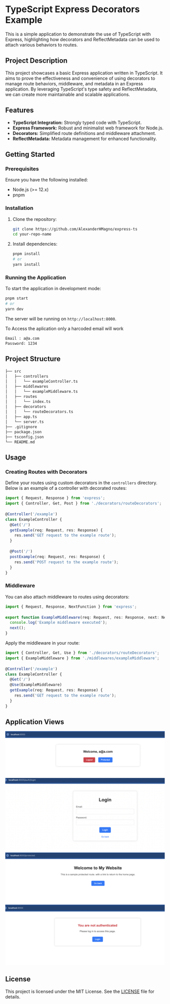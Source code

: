 # TypeScript Express Decorators Example

This is a simple application to demonstrate the use of TypeScript with Express, highlighting how decorators and ReflectMetadata can be used to attach various behaviors to routes.

## Project Description

This project showcases a basic Express application written in TypeScript. It aims to prove the effectiveness and convenience of using decorators to manage route behaviors, middleware, and metadata in an Express application. By leveraging TypeScript's type safety and ReflectMetadata, we can create more maintainable and scalable applications.

## Features

- **TypeScript Integration:** Strongly typed code with TypeScript.
- **Express Framework:** Robust and minimalist web framework for Node.js.
- **Decorators:** Simplified route definitions and middleware attachment.
- **ReflectMetadata:** Metadata management for enhanced functionality.

## Getting Started

### Prerequisites

Ensure you have the following installed:

- Node.js (>= 12.x)
- pnpm

### Installation

1. Clone the repository:
    ```bash
    git clone https://github.com/AlexanderHMagno/express-ts
    cd your-repo-name
    ```

2. Install dependencies:
    ```bash
    pnpm install
    # or
    yarn install
    ```

### Running the Application

To start the application in development mode:

```bash
pnpm start
# or
yarn dev
```

The server will be running on `http://localhost:8000`.

To Access the aplication only a harcoded email will work

```
Email : a@a.com
Password: 1234
```

## Project Structure

```
├── src
│   ├── controllers
│   │   └── exampleController.ts
│   ├── middlewares
│   │   └── exampleMiddleware.ts
│   ├── routes
│   │   └── index.ts
│   ├── decorators
│   │   └── routeDecorators.ts
│   ├── app.ts
│   └── server.ts
├── .gitignore
├── package.json
├── tsconfig.json
└── README.md
```

## Usage

### Creating Routes with Decorators

Define your routes using custom decorators in the `controllers` directory. Below is an example of a controller with decorated routes:

```typescript
import { Request, Response } from 'express';
import { Controller, Get, Post } from './decorators/routeDecorators';

@Controller('/example')
class ExampleController {
  @Get('/')
  getExample(req: Request, res: Response) {
    res.send('GET request to the example route');
  }

  @Post('/')
  postExample(req: Request, res: Response) {
    res.send('POST request to the example route');
  }
}
```

### Middleware

You can also attach middleware to routes using decorators:

```typescript
import { Request, Response, NextFunction } from 'express';

export function ExampleMiddleware(req: Request, res: Response, next: NextFunction) {
  console.log('Example middleware executed');
  next();
}
```

Apply the middleware in your route:

```typescript
import { Controller, Get, Use } from './decorators/routeDecorators';
import { ExampleMiddleware } from './middlewares/exampleMiddleware';

@Controller('/example')
class ExampleController {
  @Get('/')
  @Use(ExampleMiddleware)
  getExample(req: Request, res: Response) {
    res.send('GET request to the example route');
  }
}
```


## Application Views

![LogedIn](public/images/LogedIn.png)
![Login](public/images/Login.png)
![Protected](public/images/protected.png)
![Unauthorized](public/images/Unauthorized.png)

## License

This project is licensed under the MIT License. See the [LICENSE](LICENSE) file for details.



